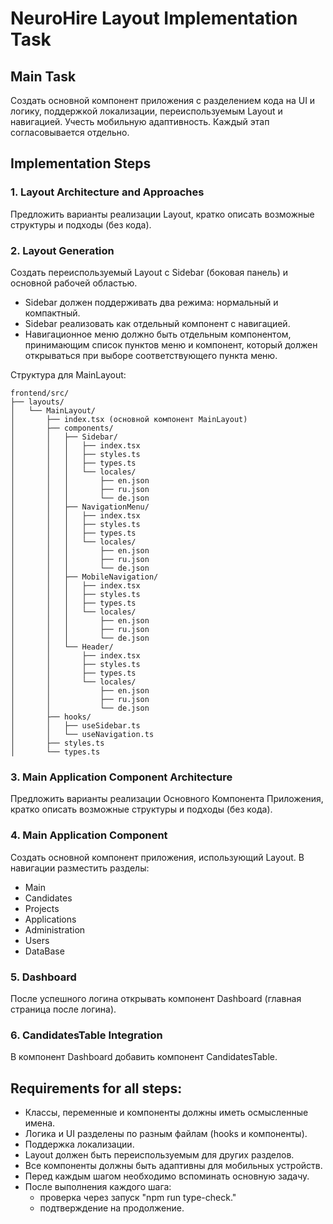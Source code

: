 # NeuroHire Layout Implementation Task

## Main Task
Создать основной компонент приложения с разделением кода на UI и логику, поддержкой локализации, переиспользуемым Layout и навигацией. Учесть мобильную адаптивность. Каждый этап согласовывается отдельно.

## Implementation Steps

### 1. Layout Architecture and Approaches
Предложить варианты реализации Layout, кратко описать возможные структуры и подходы (без кода).

### 2. Layout Generation
Создать переиспользуемый Layout с Sidebar (боковая панель) и основной рабочей областью.
- Sidebar должен поддерживать два режима: нормальный и компактный.
- Sidebar реализовать как отдельный компонент с навигацией.
- Навигационное меню должно быть отдельным компонентом, принимающим список пунктов меню и компонент, который должен открываться при выборе соответствующего пункта меню.

Структура для MainLayout:
```
frontend/src/
├── layouts/
│   └── MainLayout/
│       ├── index.tsx (основной компонент MainLayout)
│       ├── components/
│       │   ├── Sidebar/
│       │   │   ├── index.tsx
│       │   │   ├── styles.ts
│       │   │   ├── types.ts
│       │   │   └── locales/
│       │   │       ├── en.json
│       │   │       ├── ru.json
│       │   │       └── de.json
│       │   ├── NavigationMenu/
│       │   │   ├── index.tsx
│       │   │   ├── styles.ts
│       │   │   ├── types.ts
│       │   │   └── locales/
│       │   │       ├── en.json
│       │   │       ├── ru.json
│       │   │       └── de.json
│       │   ├── MobileNavigation/
│       │   │   ├── index.tsx
│       │   │   ├── styles.ts
│       │   │   ├── types.ts
│       │   │   └── locales/
│       │   │       ├── en.json
│       │   │       ├── ru.json
│       │   │       └── de.json
│       │   └── Header/
│       │       ├── index.tsx
│       │       ├── styles.ts
│       │       ├── types.ts
│       │       └── locales/
│       │           ├── en.json
│       │           ├── ru.json
│       │           └── de.json
│       ├── hooks/
│       │   ├── useSidebar.ts
│       │   └── useNavigation.ts
│       ├── styles.ts
│       └── types.ts
```

### 3. Main Application Component Architecture
Предложить варианты реализации Основного Компонента Приложения, кратко описать возможные структуры и подходы (без кода).

### 4. Main Application Component
Создать основной компонент приложения, использующий Layout.
В навигации разместить разделы:
- Main
- Candidates
- Projects
- Applications
- Administration
- Users
- DataBase

### 5. Dashboard
После успешного логина открывать компонент Dashboard (главная страница после логина).

### 6. CandidatesTable Integration
В компонент Dashboard добавить компонент CandidatesTable.

## Requirements for all steps:
- Классы, переменные и компоненты должны иметь осмысленные имена.
- Логика и UI разделены по разным файлам (hooks и компоненты).
- Поддержка локализации.
- Layout должен быть переиспользуемым для других разделов.
- Все компоненты должны быть адаптивны для мобильных устройств.
- Перед каждым шагом необходимо вспоминать основную задачу.
- После выполнения каждого шага:
  - проверка через запуск "npm run type-check."
  - подтверждение на продолжение. 